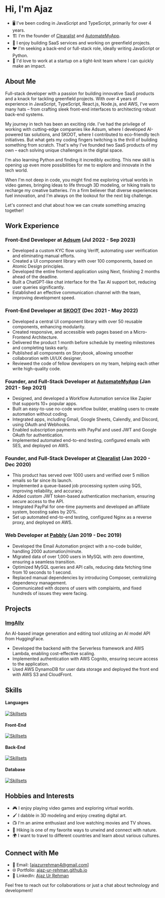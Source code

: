 # Hi, I'm Ajaz

* 🖥️ I've been coding in JavaScript and TypeScript, primarily for over 4 years.
* 🏗️ I'm the founder of [Clearalist](https://clearalist.com) and [AutomateMyApp](https://automatemyapp.com).
* 🦀 I enjoy building SaaS services and working on greenfield projects.
* 🐦 I'm seeking a back-end or full-stack role, ideally writing JavaScript or Python.
* 🎤 I'd love to work at a startup on a tight-knit team where I can quickly make an impact.

## About Me

Full-stack developer with a passion for building innovative SaaS products and a knack for tackling greenfield projects. With over 4 years of experience in JavaScript, TypeScript, React.js, Node.js, and AWS, I've worn many hats – from crafting sleek front-end interfaces to architecting robust back-end systems.

My journey in tech has been an exciting ride. I've had the privilege of working with cutting-edge companies like Adsum, where I developed AI-powered tax solutions, and SKOOT, where I contributed to eco-friendly tech initiatives. But what gets my coding fingers twitching is the thrill of building something from scratch. That's why I've founded two SaaS products of my own – each solving unique challenges in the digital space.

I'm also learning Python and finding it incredibly exciting. This new skill is opening up even more possibilities for me to explore and innovate in the tech world.

When I'm not deep in code, you might find me exploring virtual worlds in video games, bringing ideas to life through 3D modeling, or hiking trails to recharge my creative batteries. I'm a firm believer that diverse experiences fuel innovation, and I'm always on the lookout for the next big challenge.

Let's connect and chat about how we can create something amazing together!

## Work Experience

### Front-End Developer at [Adsum](https://adsum-works.com) (Jul 2022 - Sep 2023)
* Developed a custom KYC flow using Veriff, automating user verification and eliminating manual efforts.
* Created a UI component library with over 100 components, based on Atomic Design principles.
* Developed the entire frontend application using Next, finishing 2 months ahead of the deadline.
* Built a ChatGPT-like chat interface for the Tax AI support bot, reducing user queries significantly.
* Established an effective communication channel with the team, improving development speed.

### Front-End Developer at [SKOOT](https://skoot.eco) (Dec 2021 - May 2022)
* Developed a central UI component library with over 50 reusable components, enhancing modularity.
* Created responsive, and accessible web pages based on a Micro-Frontend Architecture.
* Delivered the product 1 month before schedule by meeting milestones and completing tasks early.
* Published all components on Storybook, allowing smoother collaboration with UI/UX designer.
* Reviewed the code of fellow developers on my team, helping each other write high-quality code.

### Founder, and Full-Stack Developer at [AutomateMyApp](https://automatemyapp.com) (Jan 2021 - Sep 2021)
* Designed, and developed a Workflow Automation service like Zapier that supports 10+ popular apps.
* Built an easy-to-use no-code workflow builder, enabling users to create automation without coding.
* Integrated apps, including Gmail, Google Sheets, Calendly, and Discord, using OAuth and Webhooks.
* Enabled subscription payments with PayPal and used JWT and Google OAuth for authentication.
* Implemented automated end-to-end testing, configured emails with SES, and deployed on AWS.

### Founder, and Full-Stack Developer at [Clearalist](https://clearalist.com) (Jan 2020 - Dec 2020)
* This product has served over 1000 users and verified over 5 million emails so far since its launch.
* Implemented a queue-based job processing system using SQS, improving reliability, and accuracy.
* Added custom JWT token-based authentication mechanism, ensuring secure access to the API.
* Integrated PayPal for one-time payments and developed an affiliate system, boosting sales by 20%.
* Set up automated end-to-end testing, configured Nginx as a reverse proxy, and deployed on AWS.

### Web Developer at [Pabbly](https://pabbly.com/email-marketing) (Jan 2019 - Dec 2019)
* Developed the Email Automation project with a no-code builder, handling 2000 automation/minute.
* Migrated data of over 1,000 users in MySQL with zero downtime, ensuring a seamless transition.
* Optimized MySQL queries and API calls, reducing data fetching time from 10 seconds to 1 second.
* Replaced manual dependencies by introducing Composer, centralizing dependency management.
* Communicated with dozens of users with complaints, and fixed hundreds of issues they were facing.

## Projects

### [ImgAlly](https://imgally.com)
An AI-based image generation and editing tool utilizing an AI model API from HuggingFace.

* Developed the backend with the Serverless framework and AWS Lambda, enabling cost-effective scaling.
* Implemented authentication with AWS Cognito, ensuring secure access to the application.
* Used AWS DynamoDB for user data storage and deployed the front end with AWS S3 and CloudFront.

## Skills

#### Languages
[![Skillsets](https://skillicons.dev/icons?i=js,ts,py)](https://skillicons.dev)

#### Front-End
[![Skillsets](https://skillicons.dev/icons?i=react,vue,nextjs,nuxtjs,vite)](https://skillicons.dev)

#### Back-End
[![Skillsets](https://skillicons.dev/icons?i=nodejs,express,nestjs,flask,aws)](https://skillicons.dev)

#### Database
[![Skillsets](https://skillicons.dev/icons?i=mysql,postgres,mongodb)](https://skillicons.dev)

## Hobbies and Interests

* 🎮 I enjoy playing video games and exploring virtual worlds.
* 🖌️ I dabble in 3D modeling and enjoy creating digital art.
* 📺 I'm an anime enthusiast and love watching movies and TV shows.
* 🥾 Hiking is one of my favorite ways to unwind and connect with nature.
* 🌍 I want to travel to different countries and learn about various cultures.

## Connect with Me

* 📧 Email: [ajazurrehman4@gmail.com]
* 🌐 Portfolio: [ajaz-ur-rehman.github.io](https://ajaz-ur-rehman.github.io)
* 🔗 LinkedIn: [Ajaz Ur Rehman](https://www.linkedin.com/in/ajaz-ur-rehman)

Feel free to reach out for collaborations or just a chat about technology and development!
